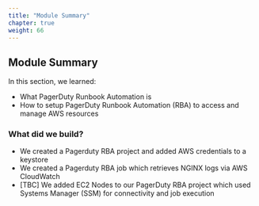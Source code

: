```yaml
---
title: "Module Summary"
chapter: true
weight: 66
---
```


## Module Summary

In this section, we learned:

- What PagerDuty Runbook Automation is
- How to setup PagerDuty Runbook Automation (RBA) to access and manage AWS resources

### What did we build?

- We created a Pagerduty RBA project and added AWS credentials to a keystore
- We created a Pagerduty RBA job which retrieves NGINX logs via AWS CloudWatch
- [TBC] We added EC2 Nodes to our PagerDuty RBA project which used Systems Manager (SSM) for connectivity and job execution
